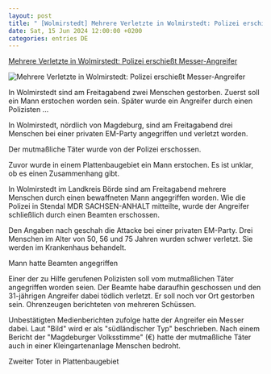 ```yaml
---
layout: post
title: " [Wolmirstedt] Mehrere Verletzte in Wolmirstedt: Polizei erschießt Messer-Angreifer"
date: Sat, 15 Jun 2024 12:00:00 +0200
categories: entries DE
---
```

[Mehrere Verletzte in Wolmirstedt: Polizei erschießt Messer-Angreifer](https://www.mdr.de/nachrichten/sachsen-anhalt/magdeburg/boerde/wolmirstedt-polizei-angriff-schusswaffe-102.html)

![Mehrere Verletzte in Wolmirstedt: Polizei erschießt Messer-Angreifer](https://cdn.mdr.de/nachrichten/sachsen-anhalt/magdeburg/boerde/wolmirstedt-132_v-variantBig16x9_wm-true_zc-ecbbafc6.jpg?version=10423)

In Wolmirstedt sind am Freitagabend zwei Menschen gestorben. Zuerst soll ein Mann erstochen worden sein. Später wurde ein Angreifer durch einen Polizisten ...

In Wolmirstedt, nördlich von Magdeburg, sind am Freitagabend drei Menschen bei einer privaten EM-Party angegriffen und verletzt worden.

Der mutmaßliche Täter wurde von der Polizei erschossen.

Zuvor wurde in einem Plattenbaugebiet ein Mann erstochen. Es ist unklar, ob es einen Zusammenhang gibt.

In Wolmirstedt im Landkreis Börde sind am Freitagabend mehrere Menschen durch einen bewaffneten Mann angegriffen worden. Wie die Polizei in Stendal MDR SACHSEN-ANHALT mitteilte, wurde der Angreifer schließlich durch einen Beamten erschossen.

Den Angaben nach geschah die Attacke bei einer privaten EM-Party. Drei Menschen im Alter von 50, 56 und 75 Jahren wurden schwer verletzt. Sie werden im Krankenhaus behandelt.

Mann hatte Beamten angegriffen

Einer der zu Hilfe gerufenen Polizisten soll vom mutmaßlichen Täter angegriffen worden seien. Der Beamte habe daraufhin geschossen und den 31-jährigen Angreifer dabei tödlich verletzt. Er soll noch vor Ort gestorben sein. Ohrenzeugen berichteten von mehreren Schüssen.

Unbestätigten Medienberichten zufolge hatte der Angreifer ein Messer dabei. Laut "Bild" wird er als "südländischer Typ" beschrieben. Nach einem Bericht der "Magdeburger Volksstimme" (€) hatte der mutmaßliche Täter auch in einer Kleingartenanlage Menschen bedroht.

Zweiter Toter in Plattenbaugebiet

